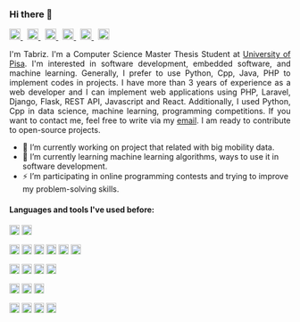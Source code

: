 ### Hi there 👋


<p>
	<a title="Linkedin" href="https://www.linkedin.com/in/tabriz-hajiyev/">
		<code><img alt="Tabriz's Linkedin" width="20" src="https://simpleicons.org/icons/linkedin.svg"/></code>
	</a>&nbsp
	<a title="Facebook" href="https://www.facebook.com/tabriz.hajiyev/">
		<code><img alt="Tabriz's Facebook" width="20" src="https://simpleicons.org/icons/facebook.svg"/></code>
	</a>&nbsp
	<a title="Github" href="https://www.github.com/azecoder/">
		<code><img alt="Tabriz's Github" width="20" src="https://simpleicons.org/icons/github.svg"/></code>
	</a>&nbsp
	<a title="Gmail" href="mailto: tabriz.haji@gmail.com">
		<code><img alt="Tabriz's Gmail" width="20" src="https://simpleicons.org/icons/mail-dot-ru.svg"/></code>
	</a>&nbsp
	<a title="Telegram" href="https://t.me/azecoder">
		<code><img alt="Tabriz's Telegram" width="20" src="https://simpleicons.org/icons/telegram.svg"/></code>
	</a>&nbsp
	<a title="Codeforces" href="https://codeforces.com/profile/inventio">
		<code><img alt="Tabriz's Codeforces" width="20" src="https://simpleicons.org/icons/codeforces.svg"/></code>
	</a>
</p>

<p align='justify'>
I'm Tabriz. I'm a Computer Science Master Thesis Student at <a href="https://www.unipi.it/">University of Pisa</a>. I'm interested in software development, embedded software, and machine learning. Generally, I prefer to use Python, Cpp, Java, PHP to implement codes in projects. I have more than 3 years of experience as a web developer and I can implement web applications using PHP, Laravel, Django, Flask, REST API, Javascript and React. Additionally, I used Python, Cpp in data science, machine learning, programming competitions. If you want to contact me, feel free to write via my <a href="mailto: tabriz.haji@gmail.com">email</a>. I am ready to contribute to open-source projects.
</p>

- 🔭 I’m currently working on project that related with big mobility data.
- 🌱 I’m currently learning machine learning algorithms, ways to use it in software development.
- ⚡ I’m participating in online programming contests and trying to improve my problem-solving skills.



<h4>Languages and tools I've used before:</h4>

<code><img alt="cplusplus" title="cplusplus" width="18" src="https://simpleicons.org/icons/cplusplus.svg" /></code>
<code><img alt="java" title="java" width="18" src="https://simpleicons.org/icons/java.svg" /></code>

<code><img alt="python" title="python" width="18" src="https://simpleicons.org/icons/python.svg" /></code>
<code><img alt="django" title="django" width="18" src="https://simpleicons.org/icons/django.svg" /></code>
<code><img alt="flask" title="flask" width="18" src="https://simpleicons.org/icons/flask.svg" /></code>
<code><img alt="numpy" title="numpy" width="18" src="https://simpleicons.org/icons/numpy.svg" /></code>
<code><img alt="pandas" title="pandas" width="18" src="https://simpleicons.org/icons/pandas.svg" /></code>
<code><img alt="apachespark" title="apachespark" width="18" src="https://simpleicons.org/icons/apachespark.svg" /></code>

<code><img alt="php" title="php" width="18" src="https://simpleicons.org/icons/php.svg" /></code>
<code><img alt="laravel" title="laravel" width="18" src="https://simpleicons.org/icons/laravel.svg" /></code>
<code><img alt="mysql" title="mysql" width="18" src="https://simpleicons.org/icons/mysql.svg" /></code>
<code><img alt="mongodb" title="mongodb" width="18" src="https://simpleicons.org/icons/mongodb.svg" /></code>

<code><img alt="javascript" title="javascript" width="18" src="https://simpleicons.org/icons/javascript.svg" /></code>
<code><img alt="jquery" title="jquery" width="18" src="https://simpleicons.org/icons/jquery.svg" /></code>
<code><img alt="react" title="react" width="18" src="https://simpleicons.org/icons/react.svg" /></code>

<code><img alt="linux" title="linux" width="18" src="https://simpleicons.org/icons/linux.svg" /></code>
<code><img alt="ubuntu" title="ubuntu" width="18" src="https://simpleicons.org/icons/ubuntu.svg" /></code>
<code><img alt="git" title="git" width="18" src="https://simpleicons.org/icons/git.svg" /></code>
<code><img alt="postman" title="postman" width="18" src="https://simpleicons.org/icons/postman.svg" /></code>





<!--
**azecoder/azecoder** is a ✨ _special_ ✨ repository because its `README.md` (this file) appears on your GitHub profile.

Here are some ideas to get you started:

- 🔭 I’m currently working on ...
- 🌱 I’m currently learning ...
- 👯 I’m looking to collaborate on ...
- 🤔 I’m looking for help with ...
- 💬 Ask me about ...
- 📫 How to reach me: ...
- 😄 Pronouns: ...
- ⚡ Fun fact: ...
-->
